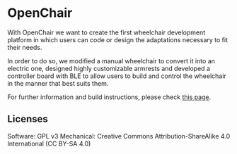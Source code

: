# OpenChair

With OpenChair we want to create the first wheelchair development platform in which users can code or design the adaptations necessary to fit their needs.

In order to do so, we modified a manual wheelchair to convert it into an electric one, designed highly customizable armrests and developed a controller board with BLE to allow users to build and control the wheelchair in the manner that best suits them.

For further information and build instructions, please check [this page](https://hackaday.io/project/13347-openchair).

Licenses
---------
Software: GPL v3
Mechanical: Creative Commons Attribution-ShareAlike 4.0 International (CC BY-SA 4.0)
